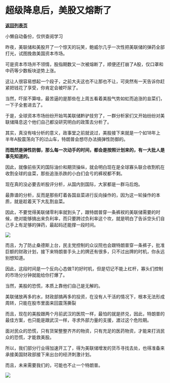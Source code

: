 # 超级降息后，美股又熔断了

[**返回列表页**](/gzh/政事堂2019)

小懒自动备份，仅供查阅学习

昨夜，美联储和美股开了一个惊天的玩笑，鲍威尔几乎一次性把美联储的弹药全部打光，试图挽救美国资本市场。  

  

可是资本市场并不领情，股指期数又一次被熔断了，顺便还打崩了A股，仅口罩和中药等少数板块逆势上涨。  

  

这让人很容易想起一个段子，之前大夫这也不让那也不让，可突然有一天告诉你赶紧把钱花了享受，你肯定会被吓尿了。  

  

当然，吓尿不算啥，最苦逼的是那些在上周五看着美股气势如虹而追涨的韭菜们，一下子全套进去了。

  

于是，全球资本市场纷纷开始骂美联储黔驴技穷了，一群分析家们又开始纷纷对美联储降息这个他们自己都没研究明白的政策去分析了。

  

其实，真没有啥分析的意义，政事堂之前就说过，美股接下来就是一个如18年上半年A股震荡向下的过山车，特朗普会想尽办法搞弹性防御的。  

  

 **而既然是弹性防御，那么每一次动手的时间，都会是按照计划来的，有一大批人是事先知道的。**

  

因此，就像前些天的国际油价和期货操纵，就会明白现在是全球寡头联合收割机在收割全球的韭菜，那些追涨杀跌的小白们会亏的裤衩都不剩。

  

现在真的没必要去听股评分析，从国内到国际，大家都是一群马后炮。

  

最靠谱的分析，反而是那些盯着各国韭菜进行反向操作的，因为这一轮操作的本质，就是趁着天下大乱割韭菜。

  

因此，不要觉得美联储零利率就到头了，跟特朗普穿一条裤衩的美联储需要的时候，绝对能够搞出来负利率，而只要跨过负利率这个坎，就是明白了告诉空头们自己手上有足够的弹药，最起码还能撑一段时间。

  

![](https://mmbiz.qpic.cn/mmbiz_png/rxhS23yu8cOtkO2ozicsaZmpBpk1fHucInicTJmIe6P5nwBqzh0MUueZ8mcNKl1WeXf6C3MzHpicqTdHxsAHL7CyQ/640?wx_fmt=png)

  

而且，为了防止桑德斯上台，民主党控制的众议院也会跟特朗普穿一条裤子，批准巨额的财政计划，接下来特朗普手头上的牌还有很多，只不过出牌的时机，你永远别想知道。

  

因此，这段时间是一个反向心态做T的好时机，但是切记不能上杠杆，寡头们控制的市场分分钟就能给你打爆了。

  

当然，美股的恐慌，本质上靠他们自己是无解的。

  

美联储放再多的水，财政部搞再多的投资，在没有人干活的情况下，根本无法形成周转，只能在股市里面来回震荡撕裂

  

而且，现在的美股跟两个月前武汉的医院一样，最怕的就是挤兑，因此，特朗普的最佳方案，也只能是跟武汉一样，寻求外部力量的支援，渡过这个危险期。

  

面对民众的恐慌，只有货架整整齐齐的物资，只有充足的医药物资，才能来打消民众的恐慌，才能救美股。

  

所以，我们部分行业得加速开工了，得为美联储增发的货币寻找去处，也得准备来承接美国财政部接下来出台的经济刺激计划。

  

而且，未来需要我们的，可能也不止一个特朗普。

  

![](https://mmbiz.qpic.cn/mmbiz_jpg/rxhS23yu8cPp0iaKAfe0ZsWfgGcY72o9Nror8TicrtnlDsqzY7y4Kum4fM3X0FMEGlbvm9HvZUiaETSnLt4DHNLbQ/640?wx_fmt=jpeg)

